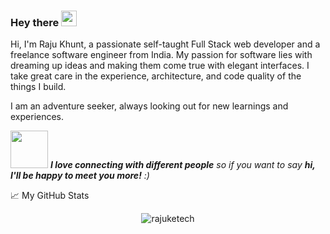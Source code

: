 ### Hey there <img src="https://media.giphy.com/media/hvRJCLFzcasrR4ia7z/giphy.gif" width="25px">

Hi, I'm Raju Khunt, a passionate self-taught Full Stack web developer and a freelance software engineer from India. My passion for software lies with dreaming up ideas and making them come true with elegant interfaces. I take great care in the experience, architecture, and code quality of the things I build.

I am an adventure seeker, always looking out for new learnings and experiences.

<img src="https://media.giphy.com/media/LnQjpWaON8nhr21vNW/giphy.gif" width="60"> <em><b>I love connecting with different people</b> so if you want to say <b>hi, I'll be happy to meet you more!</b> :)</em>

📈 My GitHub Stats

<p align="center"> <img src="https://github-readme-stats.vercel.app/api?username=rajuketech&show_icons=true&theme=gotham" alt="rajuketech" />

